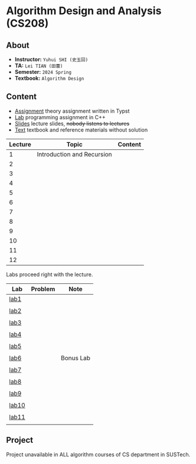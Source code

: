 # Algorithm Design and Analysis (CS208)

## About

- **Instructor:** `Yuhui SHI (史玉回)`
- **TA:** `Lei TIAN (田蕾)`
- **Semester:** `2024 Spring`
- **Textbook:** `Algorithm Design`

## Content

- [Assignment](./Assignment) theory assignment written in Typst
- [Lab](./Lab) programming assignment in C++
- [Slides](./Slides) lecture slides, ~~nobody listens to lectures~~
- [Text](./Text) textbook and reference materials without solution

| Lecture | Topic | Content |
| ---- | ----- | ------- |
| 1    | Introduction and Recursion|  |
| 2    |  |  |
| 3    |  |  |
| 4    |  |  |
| 5    |  |  |
| 6    |  |  |
| 7    |  |  |
| 8    |  |  |
| 9    |  |  |
| 10   |  |  |
| 11   |  |  |
| 12   |  |  |

Labs proceed right with the lecture.

| Lab | Problem | Note |
| --- | ------- | ---- |
| [lab1](./Lab/lab1) |  |  |
|                    |  |  |
| [lab2](./Lab/lab2) |  |  |
|                    |  |  |
| [lab3](./Lab/lab3) |  |  |
|                    |  |  |
| [lab4](./Lab/lab4) |  |  |
|                    |  |  |
| [lab5](./Lab/lab5) |  |  |
|                    |  |  |
| [lab6](./Lab/lab6) |  | Bonus Lab |
|                    |  |  |
| [lab7](./Lab/lab7) |  |  |
|                    |  |  |
| [lab8](./Lab/lab8) |  |  |
|                    |  |  |
| [lab9](./Lab/lab9) |  |  |
|                    |  |  |
| [lab10](./Lab/lab10) |  |  |
|                    |  |  |
| [lab11](./Lab/lab11) |  |  |
|                    |  |  |

## Project

Project unavailable in ALL algorithm courses of CS department in SUSTech.

